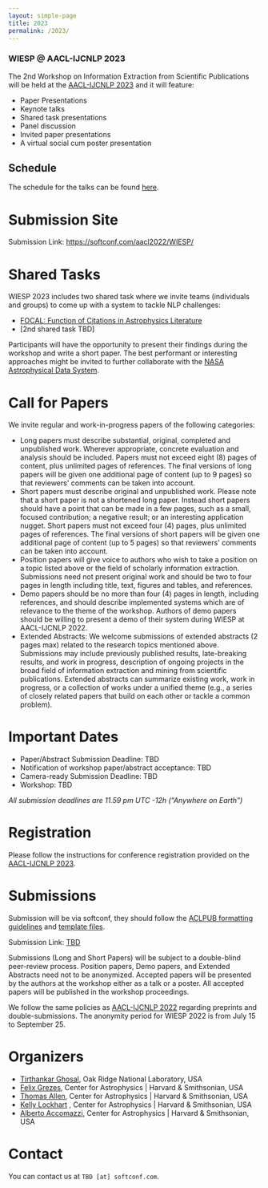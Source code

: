 ```yaml
---
layout: simple-page
title: 2023
permalink: /2023/
---
```


### WIESP @ AACL-IJCNLP 2023 

The 2nd Workshop on Information Extraction from Scientific Publications will be held at the [AACL-IJCNLP 2023](http://www.ijcnlp-aacl2023.org/) and it will feature:

- Paper Presentations
- Keynote talks
- Shared task presentations
- Panel discussion
- Invited paper presentations
- A virtual social cum poster presentation

## Schedule
The schedule for the talks can be found [here](Schedule).

# Submission Site

Submission Link: https://softconf.com/aacl2022/WIESP/

# Shared Tasks

WIESP 2023 includes two shared task where we invite teams (individuals and groups) to come up with a system to tackle NLP challenges:

- [FOCAL: Function of Citations in Astrophysics Literature](SharedTasks)
- [2nd shared task TBD]

Participants will have the opportunity to present their findings during the workshop and write a short paper. The best performant or interesting approaches might be invited to further collaborate with the [NASA Astrophysical Data System](https://ui.adsabs.harvard.edu/).

# Call for Papers

We invite regular and work-in-progress papers of the following categories:

- Long papers must describe substantial, original, completed and unpublished work. Wherever appropriate, concrete evaluation and analysis should be included. Papers must not exceed eight (8) pages of content, plus unlimited pages of references. The final versions of long papers will be given one additional page of content (up to 9 pages) so that reviewers' comments can be taken into account.
- Short papers must describe original and unpublished work. Please note that a short paper is not a shortened long paper. Instead short papers should have a point that can be made in a few pages, such as a small, focused contribution; a negative result; or an interesting application nugget. Short papers must not exceed four (4) pages, plus unlimited pages of references. The final versions of short papers will be given one additional page of content (up to 5 pages) so that reviewers' comments can be taken into account.
- Position papers will give voice to authors who wish to take a position on a topic listed above or the field of scholarly information extraction. Submissions need not present original work and should be two to four pages in length including title, text, figures and tables, and references. 
- Demo papers should be no more than four (4) pages in length, including references, and should describe implemented systems which are of relevance to the theme of the workshop. Authors of demo papers should be willing to present a demo of their system during WIESP at AACL-IJCNLP 2022.
- Extended Abstracts: We welcome submissions of extended abstracts (2 pages max) related to the research topics mentioned above. Submissions may include previously published results, late-breaking results, and work in progress, description of ongoing projects in the broad field of information extraction and mining from scientific publications. Extended abstracts can summarize existing work, work in progress, or a collection of works under a unified theme (e.g., a series of closely related papers that build on each other or tackle a common problem). 


# Important Dates

- Paper/Abstract Submission Deadline: TBD
- Notification of workshop paper/abstract acceptance: TBD
- Camera-ready Submission Deadline: TBD
- Workshop: TBD

*All submission deadlines are 11.59 pm UTC -12h (“Anywhere on Earth”)*

# Registration

Please follow the instructions for conference registration provided on the [AACL-IJCNLP 2023](http://www.ijcnlp-aacl2023.org/).


# Submissions

Submission will be via softconf, they should follow the [ACLPUB formatting guidelines](https://acl-org.github.io/ACLPUB/formatting.html) and [template files](https://github.com/acl-org/acl-style-files/tree/master). 

Submission Link: [TBD](TBD)

Submissions (Long and Short Papers) will be subject to a double-blind peer-review process. Position papers, Demo papers, and Extended Abstracts need not to be anonymized. Accepted papers will be presented by the authors at the workshop either as a talk or a poster. All accepted papers will be published in the workshop proceedings.

We follow the same policies as [AACL-IJCNLP 2022](https://www.aacl2022.org/) regarding preprints and double-submissions. The anonymity period for WIESP 2022 is from July 15 to September 25.  


# Organizers

- [Tirthankar Ghosal](https://elitr.eu/tirthankar-ghosal), Oak Ridge National Laboratory, USA
- [Felix Grezes](https://ui.adsabs.harvard.edu/about/team/team/fgrezes.html), Center for Astrophysics \| Harvard & Smithsonian, USA
- [Thomas Allen](https://ui.adsabs.harvard.edu/about/team/team/tallen.html), Center for Astrophysics \| Harvard & Smithsonian, USA
- [Kelly Lockhart](https://ui.adsabs.harvard.edu/about/team/team/klockhart.html) , Center for Astrophysics \| Harvard & Smithsonian, USA
- [Alberto Accomazzi](https://ui.adsabs.harvard.edu/about/team/team/aaccomazzi.html), Center for Astrophysics \| Harvard & Smithsonian, USA
<!-- - [Sergi Blanco-Cuaresma](https://blancocuaresma.com/s/), Center for Astrophysics \| Harvard & Smithsonian, USA -->
<!-- - [Robert M. Patton](https://www.ornl.gov/staff-profile/robert-m-patton), Oak Ridge National Laboratory, USA -->

# Contact

You can contact us at `TBD [at] softconf.com`.
